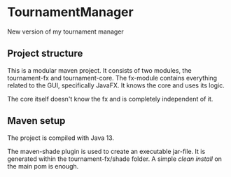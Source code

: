 # TournamentManager
New version of my tournament manager

## Project structure
This is a modular maven project. It consists of two modules, the tournament-fx and tournament-core.
The fx-module contains everything related to the GUI, specifically JavaFX. It knows the core and uses its logic.

The core itself doesn't know the fx and is completely independent of it.

## Maven setup
The project is compiled with Java 13.

The maven-shade plugin is used to create an executable jar-file. It is generated within the tournament-fx/shade folder. A simple *clean install* on the main pom is enough.

